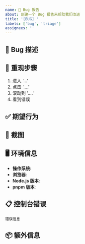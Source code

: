 ```yaml
---
name: 🐛 Bug 报告
about: 创建一个 Bug 报告来帮助我们改进
title: '[BUG] '
labels: ['bug', 'triage']
assignees: ''
---
```


## 🐛 Bug 描述

<!-- 请清晰简洁地描述这个 Bug -->

## 🔄 重现步骤

<!-- 重现该行为的步骤： -->

1. 进入 '...'
2. 点击 '....'
3. 滚动到 '....'
4. 看到错误

## ✅ 期望行为

<!-- 清晰简洁地描述您期望发生的事情 -->

## 📸 截图

<!-- 如果适用，添加截图以帮助解释您的问题 -->

## 🖥️ 环境信息

- **操作系统**: <!-- 例如：macOS 14.0 -->
- **浏览器**: <!-- 例如：Chrome 120.0 -->
- **Node.js 版本**: <!-- 例如：22.0.0 -->
- **pnpm 版本**: <!-- 例如：10.12.4 -->

## 📋 控制台错误

<!-- 如果有控制台错误，请复制粘贴错误信息 -->

```
错误信息
```

## 📦 额外信息

<!-- 添加关于该问题的任何其他上下文 -->
